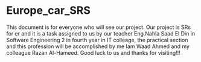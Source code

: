 # Europe_car_SRS
This document is for everyone who will 
see our project.
 Our project is SRs for er and it is a task
 assigned to us 
by our teacher Eng.Nahla Saad El Din 
in Software Engineering 2 in fourth year 
in IT colleage, the practical section and this profession will be accomplished
 by me Iam Waad Ahmed and my colleague
 Razan Al-Hameed.
Good luck to us and thanks for visiting!!!
